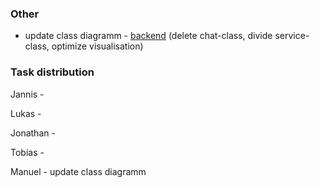 

### Other
- update class diagramm - [backend](https://github.com/dhbw-ka-tinf22b5-dinder/Dinder-SRS/blob/main/Diagramme/Klassendiagramme/Backend.png) (delete chat-class, divide service-class, optimize visualisation)


### Task distribution
Jannis - 

Lukas - 

Jonathan - 

Tobias - 

Manuel - update class diagramm
